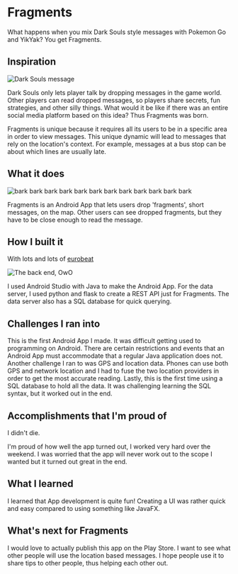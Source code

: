 # Fragments
What happens when you mix Dark Souls style messages with Pokemon Go and YikYak? You get Fragments.

## Inspiration
![Dark Souls message](https://i.imgur.com/m4nXHfG.jpg)

Dark Souls only lets player talk by dropping messages in the game world. Other players can read dropped messages, so players share secrets, fun strategies, and other silly things. What would it be like if there was an entire social media platform based on this idea? Thus Fragments was born.

Fragments is unique because it requires all its users to be in a specific area in order to view messages. This unique dynamic will lead to messages that rely on the location's context. For example, messages at a bus stop can be about which lines are usually late.

## What it does
![bark bark bark bark bark bark bark bark bark bark bark bark](https://challengepost-s3-challengepost.netdna-ssl.com/photos/production/software_photos/000/601/622/datas/gallery.jpg)

Fragments is an Android App that lets users drop 'fragments', short messages, on the map. Other users can see dropped fragments, but they have to be close enough to read the message. 

## How I built it
With lots and lots of [eurobeat](https://www.youtube.com/watch?v=ItjjWECjD_M)

![The back end, OwO](http://i.imgur.com/E3OcLHz.png)

I used Android Studio with Java to make the Android App. For the data server, I used python and flask to create a REST API just for Fragments. The data server also has a SQL database for quick querying.

## Challenges I ran into
This is the first Android App I made. It was difficult getting used to programming on Android. There are certain restrictions and events that an Android App must accommodate that a regular Java application does not.
Another challenge I ran to was GPS and location data. Phones can use both GPS and network location and I had to fuse the two location providers in order to get the most accurate reading. 
Lastly, this is the first time using a SQL database to hold all the data. It was challenging learning the SQL syntax, but it worked out in the end.

## Accomplishments that I'm proud of
I didn't die.

I'm proud of how well the app turned out, I worked very hard over the weekend. I was worried that the app will never work out to the scope I wanted but it turned out great in the end.

## What I learned
I learned that App development is quite fun! Creating a UI was rather quick and easy compared to using something like JavaFX.

## What's next for Fragments
I would love to actually publish this app on the Play Store. I want to see what other people will use the location based messages. I hope people use it to share tips to other people, thus helping each other out.
